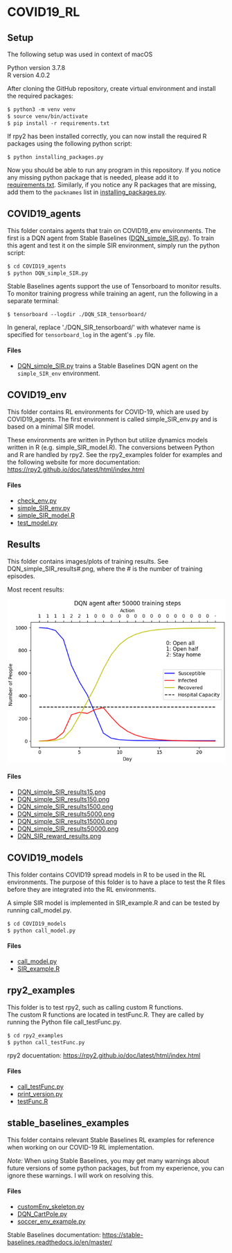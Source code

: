 # COVID19_RL

## Setup
The following setup was used in context of macOS   

Python version 3.7.8   
R version 4.0.2   

After cloning the GitHub repository, create virtual environment and install the
required packages:   
```console
$ python3 -m venv venv
$ source venv/bin/activate
$ pip install -r requirements.txt
```  

If rpy2 has been installed correctly, you can now install the required R
packages using the following python script:
```console
$ python installing_packages.py
```  

Now you should be able to run any program in this repository. If you notice any missing python package that is needed, please add it to [requirements.txt](requirements.txt). Similarly, if you notice any R packages that are missing, add them to the `packnames` list in [installing_packages.py](installing_packages.py).

## COVID19_agents
This folder contains agents that train on COVID19_env environments. The first is a DQN agent from Stable Baselines ([DQN_simple_SIR.py](DQN_simple_SIR.py)). To train this agent and test it on the simple SIR environment, simply run the python script:
```console
$ cd COVID19_agents
$ python DQN_simple_SIR.py
```   

Stable Baselines agents support the use of Tensorboard to monitor results. To monitor training progress while training an agent, run the following in a separate terminal:
```console
$ tensorboard --logdir ./DQN_SIR_tensorboard/
```  
In general, replace './DQN_SIR_tensorboard/' with whatever name is specified for `tensorboard_log` in the agent's `.py` file.

#### Files
- [DQN_simple_SIR.py](DQN_simple_SIR.py) trains a Stable Baselines DQN agent on the `simple_SIR_env` environment.


## COVID19_env
This folder contains RL environments for COVID-19, which are used by COVID19_agents. The first environment is called simple_SIR_env.py and is based
on a minimal SIR model.   

These environments are written in Python but utilize dynamics models written in
R (e.g. simple_SIR_model.R). The conversions between Python and R are handled by  rpy2. See the rpy2_examples folder for examples and the following website for more documentation: https://rpy2.github.io/doc/latest/html/index.html

#### Files
- [check_env.py](check_env.py)
- [simple_SIR_env.py](simple_SIR_env.py)
- [simple_SIR_model.R](simple_SIR_model.R)
- [test_model.py](test_model.py)

## Results
This folder contains images/plots of training results.
See DQN_simple_SIR_results#.png, where the # is the number of  training episodes.  

Most recent results:

![DQN SIR](./Results/DQN_simple_SIR_results50000.png)

#### Files
- [DQN_simple_SIR_results15.png](DQN_simple_SIR_results15.png)
- [DQN_simple_SIR_results150.png](DQN_simple_SIR_results150.png)
- [DQN_simple_SIR_results1500.png](DQN_simple_SIR_results1500.png)
- [DQN_simple_SIR_results5000.png](DQN_simple_SIR_results5000.png)
- [DQN_simple_SIR_results15000.png](DQN_simple_SIR_results15000.png)
- [DQN_simple_SIR_results50000.png](DQN_simple_SIR_results50000.png)
- [DQN_SIR_reward_results.png](DQN_SIR_reward_results.png)

## COVID19_models
This folder contains COVID19 spread models in R to be used in the RL environments. The purpose of this folder is to have a place to test the R files before they are integrated into the RL environments.  

A simple SIR model is implemented in SIR_example.R and can be tested by running call_model.py.
```console
$ cd COVID19_models
$ python call_model.py
```

#### Files
- [call_model.py](call_model.py)
- [SIR_example.R](SIR_example.R)

## rpy2_examples
This folder is to test rpy2, such as calling custom R functions.     
The custom R functions are located in testFunc.R. They are called by running the Python file call_testFunc.py.
```console
$ cd rpy2_examples
$ python call_testFunc.py
```

rpy2 docuentation: https://rpy2.github.io/doc/latest/html/index.html

#### Files
- [call_testFunc.py](call_testFunc.py)
- [print_version.py](print_version.py)
- [testFunc.R](testFunc.R)

## stable_baselines_examples
This folder contains relevant Stable Baselines RL examples for reference when
working on our COVID-19 RL implementation.  

*Note:* When using Stable Baselines, you may get many warnings about future versions of some python packages, but from my experience, you can ignore these warnings. I will work on resolving this.

#### Files
- [customEnv_skeleton.py](customEnv_skeleton.py)
- [DQN_CartPole.py](DQN_CartPole.py)
- [soccer_env_example.py](soccer_env_example.py)

Stable Baselines documentation: https://stable-baselines.readthedocs.io/en/master/
